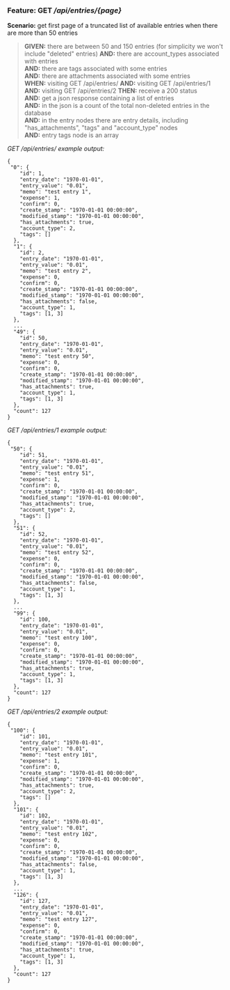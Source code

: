 ### Feature: GET _/api/entries/{page}_

**Scenario:** get first page of a truncated list of available entries when there are more than 50 entries
> **GIVEN:** there are between 50 and 150 entries (for simplicity we won't include "deleted" entries)
> **AND:** there are account_types associated with entries  
> **AND:** there are tags associated with some entries  
> **AND:** there are attachments associated with some entries  
> **WHEN:** visiting GET /api/entries/
> **AND:** visiting GET /api/entries/1
> **AND:** visiting GET /api/entries/2
> **THEN:** receive a 200 status  
> **AND:** get a json response containing a list of entries  
> **AND:** in the json is a count of the total non-deleted entries in the database  
> **AND:** in the entry nodes there are entry details, including "has_attachments", "tags" and "account_type" nodes  
> **AND:** entry tags node is an array  

_GET /api/entries/ example output:_
```
{
 "0": {
    "id": 1,
    "entry_date": "1970-01-01",
    "entry_value": "0.01",
    "memo": "test entry 1",
    "expense": 1,
    "confirm": 0,
    "create_stamp": "1970-01-01 00:00:00",
    "modified_stamp": "1970-01-01 00:00:00",
    "has_attachments": true,
    "account_type": 2,
    "tags": []
  },
  "1": {
    "id": 2,
    "entry_date": "1970-01-01",
    "entry_value": "0.01",
    "memo": "test entry 2",
    "expense": 0,
    "confirm": 0,
    "create_stamp": "1970-01-01 00:00:00",
    "modified_stamp": "1970-01-01 00:00:00",
    "has_attachments": false,
    "account_type": 1,
    "tags": [1, 3]
  },
  ...
  "49": {
    "id": 50,
    "entry_date": "1970-01-01",
    "entry_value": "0.01",
    "memo": "test entry 50",
    "expense": 0,
    "confirm": 0,
    "create_stamp": "1970-01-01 00:00:00",
    "modified_stamp": "1970-01-01 00:00:00",
    "has_attachments": true,
    "account_type": 1,
    "tags": [1, 3]
  },
  "count": 127
}
```

_GET /api/entries/1 example output:_
```
{
 "50": {
    "id": 51,
    "entry_date": "1970-01-01",
    "entry_value": "0.01",
    "memo": "test entry 51",
    "expense": 1,
    "confirm": 0,
    "create_stamp": "1970-01-01 00:00:00",
    "modified_stamp": "1970-01-01 00:00:00",
    "has_attachments": true,
    "account_type": 2,
    "tags": []
  },
  "51": {
    "id": 52,
    "entry_date": "1970-01-01",
    "entry_value": "0.01",
    "memo": "test entry 52",
    "expense": 0,
    "confirm": 0,
    "create_stamp": "1970-01-01 00:00:00",
    "modified_stamp": "1970-01-01 00:00:00",
    "has_attachments": false,
    "account_type": 1,
    "tags": [1, 3]
  },
  ...
  "99": {
    "id": 100,
    "entry_date": "1970-01-01",
    "entry_value": "0.01",
    "memo": "test entry 100",
    "expense": 0,
    "confirm": 0,
    "create_stamp": "1970-01-01 00:00:00",
    "modified_stamp": "1970-01-01 00:00:00",
    "has_attachments": true,
    "account_type": 1,
    "tags": [1, 3]
  },
  "count": 127
}
```

_GET /api/entries/2 example output:_
```
{
 "100": {
    "id": 101,
    "entry_date": "1970-01-01",
    "entry_value": "0.01",
    "memo": "test entry 101",
    "expense": 1,
    "confirm": 0,
    "create_stamp": "1970-01-01 00:00:00",
    "modified_stamp": "1970-01-01 00:00:00",
    "has_attachments": true,
    "account_type": 2,
    "tags": []
  },
  "101": {
    "id": 102,
    "entry_date": "1970-01-01",
    "entry_value": "0.01",
    "memo": "test entry 102",
    "expense": 0,
    "confirm": 0,
    "create_stamp": "1970-01-01 00:00:00",
    "modified_stamp": "1970-01-01 00:00:00",
    "has_attachments": false,
    "account_type": 1,
    "tags": [1, 3]
  },
  ...
  "126": {
    "id": 127,
    "entry_date": "1970-01-01",
    "entry_value": "0.01",
    "memo": "test entry 127",
    "expense": 0,
    "confirm": 0,
    "create_stamp": "1970-01-01 00:00:00",
    "modified_stamp": "1970-01-01 00:00:00",
    "has_attachments": true,
    "account_type": 1,
    "tags": [1, 3]
  },
  "count": 127
}
```